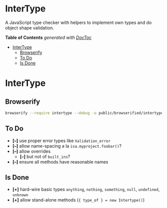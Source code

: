 
# InterType

A JavaScript type checker with helpers to implement own types and do object shape validation.


<!-- START doctoc generated TOC please keep comment here to allow auto update -->
<!-- DON'T EDIT THIS SECTION, INSTEAD RE-RUN doctoc TO UPDATE -->
**Table of Contents**  *generated with [DocToc](https://github.com/thlorenz/doctoc)*

- [InterType](#intertype)
  - [Browserify](#browserify)
  - [To Do](#to-do)
  - [Is Done](#is-done)

<!-- END doctoc generated TOC please keep comment here to allow auto update -->


# InterType


## Browserify

```bash
browserify --require intertype --debug -o public/browserified/intertype.js
```

## To Do

* **[–]** use proper error types like `Validation_error`
* **[–]** allow name-spacing a la `isa.myproject.foobar()`?
* **[–]** allow overrides
  * **[–]** but not of `built_ins`?
* **[–]** ensure all methods have reasonable names

## Is Done

* **[+]** hard-wire basic types `anything`, `nothing`, `something`, `null`, `undefined`, `unknown`
* **[+]** allow stand-alone methods (`{ type_of } = new Intertype()`)

